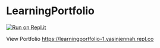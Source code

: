 # LearningPortfolio
[![Run on Repl.it](https://replit.com/badge/github/jennahyasin/LearningPortfolio)](https://replit.com/new/github/jennahyasin/LearningPortfolio)

View Portfolio
https://learningportfolio-1.yasinjennah.repl.co
